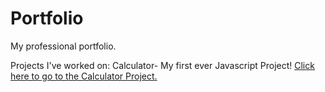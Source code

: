 # Portfolio
My professional portfolio.

Projects I've worked on:
  Calculator- My first ever Javascript Project!
  [Click here to go to the Calculator Project.](calculator/index.html)
